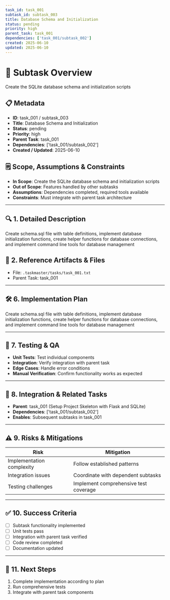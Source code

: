 ```yaml
---
task_id: task_001
subtask_id: subtask_003
title: Database Schema and Initialization
status: pending
priority: high
parent_task: task_001
dependencies: ['task_001/subtask_002']
created: 2025-06-10
updated: 2025-06-10
---
```


# 🎯 Subtask Overview
Create the SQLite database schema and initialization scripts

## 📋 Metadata
- **ID**: task_001 / subtask_003
- **Title**: Database Schema and Initialization
- **Status**: pending
- **Priority**: high
- **Parent Task**: task_001
- **Dependencies**: ['task_001/subtask_002']
- **Created / Updated**: 2025-06-10

## 🗒️ Scope, Assumptions & Constraints
- **In Scope**: Create the SQLite database schema and initialization scripts
- **Out of Scope**: Features handled by other subtasks
- **Assumptions**: Dependencies completed, required tools available
- **Constraints**: Must integrate with parent task architecture

---

## 🔍 1. Detailed Description
Create schema.sql file with table definitions, implement database initialization functions, create helper functions for database connections, and implement command line tools for database management

## 📁 2. Reference Artifacts & Files
- File: `.taskmaster/tasks/task_001.txt`
- Parent Task: task_001

---

## 🛠️ 6. Implementation Plan
Create schema.sql file with table definitions, implement database initialization functions, create helper functions for database connections, and implement command line tools for database management

---

## 🧪 7. Testing & QA
- **Unit Tests**: Test individual components
- **Integration**: Verify integration with parent task
- **Edge Cases**: Handle error conditions
- **Manual Verification**: Confirm functionality works as expected

---

## 🔗 8. Integration & Related Tasks
- **Parent**: task_001 (Setup Project Skeleton with Flask and SQLite)
- **Dependencies**: ['task_001/subtask_002']
- **Enables**: Subsequent subtasks in task_001

---

## ⚠️ 9. Risks & Mitigations
| Risk | Mitigation |
|------|------------|
| Implementation complexity | Follow established patterns |
| Integration issues | Coordinate with dependent subtasks |
| Testing challenges | Implement comprehensive test coverage |

---

## ✅ 10. Success Criteria
- [ ] Subtask functionality implemented
- [ ] Unit tests pass
- [ ] Integration with parent task verified
- [ ] Code review completed
- [ ] Documentation updated

---

## 🚀 11. Next Steps
1. Complete implementation according to plan
2. Run comprehensive tests
3. Integrate with parent task components

